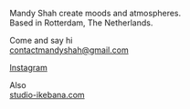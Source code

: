 <p>Mandy Shah create moods and atmospheres.<br />Based in Rotterdam, The Netherlands.</p>
<p>Come and say hi<br /><a href="mailto:contactmandyshah@gmail.com">contactmandyshah@gmail.com</a></p>
<p><a href="https://www.instagram.com/mandyshah/">Instagram</a></p>
<p>Also<br /><a href="https://www.studio-ikebana.com/">studio-ikebana.com</a></p>